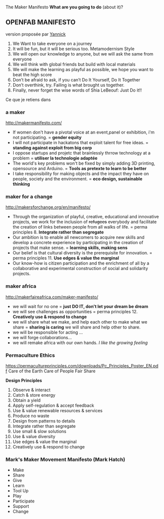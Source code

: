 The Maker Manifesto **What are you going to do** (about it)?


## OPENFAB MANIFESTO
version proposée par [Yannick](https://github.com/softrevolter)
1. We Want to take everyone on a journey  
2. It will be fun, but it will be serious too. Metamodernism Style 
3. We will open our knowledge to anyone, but we will ask the same from everyone 
4. We will think with global friends but build with local materials 
5. We will make the learning as playful as possible, we hope you want to beat the high score 
6. Don’t be afraid to ask, if you can’t Do It Yourself, Do It Together 
7. Don’t overthink, try. Failing is what brought us together. 
8. Finally, never forget the wise words of Shia LeBeouf: Just Do it!!



Ce que je retiens dans 

### a maker
http://makermanifesto.com/
- If women don't have a pivotal voice at an event,panel or exhibition, i'm not participating.
= **gender equity**
- I will not participate in hackatons that exploit talent for free ideas. 
= **standing against exploit from big corp**
- I oppose startups and projetc that brainlessly thrrow technology at a problem
= **utiliser la technologie adaptée**
- The world's key problems won't be fixed by simply adding 3D printing, opensource and Arduino. 
= **Tools as pretexte to learn to be better**
- I take responsibility for making objects and the impact they have on people, society and the environment. 
= **eco design, sustainable thinking**

### maker for a change
http://makersforchange.org/en/manifesto/
- Through the organization of playful, creative, educational and innovative projects, we work for the inclusion of ~~refugees~~ everybody and facilitate the creation of links between people from all walks of life.
= perma principles 8. **Integrate rather than segregate**
- Our ambition is to enable all newcomers to acquire new skills and develop a concrete experience by participating in the creation of projects that make sense.
= **learning skills, making sens**
- Our belief is that cultural diversity is the prerequisite for innovation.
= perma principles 11. **Use edges & value the marginal**
- Our know-how is citizen participation and the enrichment of all by a collaborative and experimental construction of social and solidarity projects.


### maker africa
http://makerfaireafrica.com/maker-manifesto/
- we will wait for no one
= **just DO IT, don't let your dream be dream**
- we will see challenges as opportunities
= perma principles 12. **Creatively use & respond to change**
- we will share what we make, and help each other to make what we share
= **sharing is caring** we will share and help other to share.
- we will be responsible for acting ... 
- we will forge collaborations...
- we will remake africa with our own hands.
_I like the growing feeling_


### Permaculture Ethics
https://permacultureprinciples.com/downloads/Pc_Principles_Poster_EN.pdf
Care of the Earth
Care of People
Fair Share

**Design Principles**
1. Observe & interact
2. Catch & store energy
3. Obtain a yield
4. Apply self-regulation & accept feedback
5. Use & value renewable resources & services
6. Produce no waste
7. Design from patterns to details
8. Integrate rather than segregate
9. Use small & slow solutions
10. Use & value diversity
11. Use edges & value the marginal
12. Creatively use & respond to change

### Mark's Maker Movement Manifesto (Mark Hatch)
- Make
- Share
- Give
- Learn
- Tool Up
- Play
- Participate
- Support
- Change
